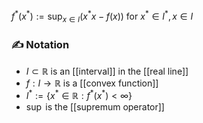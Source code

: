$f^*(x^*) := \sup_{x \in I} (x^*x - f(x))$ for $x^* \in I^*, x \in I$
### ✍️ Notation
- $I \subset \mathbb{R}$ is an [[interval]] in the [[real line]]
- $f : I \rightarrow \mathbb{R}$ is a [[convex function]]
- $I^* := \{ x^* \in \mathbb{R} : f^*(x^*) < \infty \}$
- $\sup$ is the [[supremum operator]]